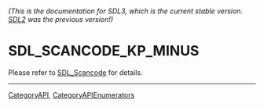 ###### (This is the documentation for SDL3, which is the current stable version. [SDL2](https://wiki.libsdl.org/SDL2/) was the previous version!)
# SDL_SCANCODE_KP_MINUS

Please refer to [SDL_Scancode](SDL_Scancode) for details.

----
[CategoryAPI](CategoryAPI), [CategoryAPIEnumerators](CategoryAPIEnumerators)

